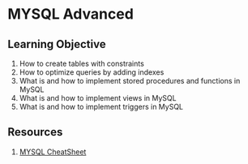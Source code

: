# MYSQL Advanced


## Learning Objective
1. How to create tables with constraints
2. How to optimize queries by adding indexes
3. What is and how to implement stored procedures and functions in MySQL
4. What is and how to implement views in MySQL
5. What is and how to implement triggers in MySQL

## Resources
1. [MYSQL CheatSheet](https://devhints.io/mysql)